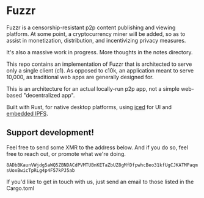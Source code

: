 # Fuzzr

Fuzzr is a censorship-resistant p2p content publishing and viewing platform. At some point, a cryptocurrency miner will be added, so as to assist in monetization, distribution, and incentivizing privacy measures.

It's also a massive work in progress. More thoughts in the notes directory.

This repo contains an implementation of Fuzzr that is architected to serve only a single client (c1). As opposed to c10k, an application meant to serve 10,000, as traditional web apps are generally designed for.

This is an architecture for an actual locally-run p2p app, not a simple web-based "decentralized app".

Built with Rust, for native desktop platforms, using [iced](https://github.com/hecrj/iced) for UI and [embedded IPFS](https://github.com/ipfs-rust/ipfs-embed/).

## Support development!

Feel free to send some XMR to the address below. And if you do so, feel free to reach out, or promote what we're doing.

`8ADbBKaunVWjdg5aWQ5ZBNDACdPVMTUBnKETaZbUZ8gMfDfpwhcBeo31kfUgCJKATMPaqmsUoxBwicTpRLg4p4F57kPJ5ab`

If you'd like to get in touch with us, just send an email to those listed in the Cargo.toml
